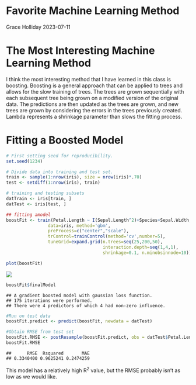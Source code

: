 Favorite Machine Learning Method
================
Grace Holliday
2023-07-11

# The Most Interesting Machine Learning Method

I think the most interesting method that I have learned in this class is
boosting. Boosting is a general approach that can be applied to trees
and allows for the slow training of trees. The trees are grown
sequentially with each subsequent tree being grown on a modified version
of the original data. The predictions are then updated as the trees are
grown, and new trees are grown by considering the errors in the trees
previously created. Lambda represents a shrinkage parameter than slows
the fitting process.

# Fitting a Boosted Model

``` r
# First setting seed for reproducibility.
set.seed(1234)

# Divide data into training and test set.
train <- sample(1:nrow(iris), size = nrow(iris)*.70)
test <- setdiff(1:nrow(iris), train)

# training and testing subsets
datTrain <- iris[train, ]
datTest <- iris[test, ]
```

``` r
## fitting amodel
boostFit <- train(Petal.Length ~ I(Sepal.Length^2)+Species+Sepal.Width,
                data=iris, method='gbm',
                preProcess=c("center","scale"),
                trControl=trainControl(method='cv',number=5),
                tuneGrid=expand.grid(n.trees=seq(25,200,50),
                                     interaction.depth=seq(1,4,1),
                                     shrinkage=0.1, n.minobsinnode=10))
```

``` r
plot(boostFit)
```

![](C:/Users/Sarah/Documents/ghollid.github.io/_posts/2023-07-11-Favorite-Machine-Learning-Method_files/figure-gfm/unnamed-chunk-3-1.png)<!-- -->

``` r
boostFit$finalModel
```

    ## A gradient boosted model with gaussian loss function.
    ## 175 iterations were performed.
    ## There were 4 predictors of which 4 had non-zero influence.

``` r
#Run on test data
boostFit.predict <- predict(boostFit, newdata = datTest)

#Obtain RMSE from test set
boostFit.RMSE <- postResample(boostFit.predict, obs = datTest$Petal.Length)
boostFit.RMSE
```

    ##      RMSE  Rsquared       MAE 
    ## 0.3340400 0.9625241 0.2474259

This model has a relatively high R<sup>2</sup> value, but the RMSE
probably isn’t as low as we would like.
